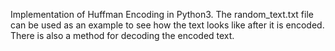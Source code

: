 Implementation of Huffman Encoding in Python3. The random_text.txt file can be used as an example to see how the text looks like after it is encoded. There is also a method for decoding the encoded text. 
